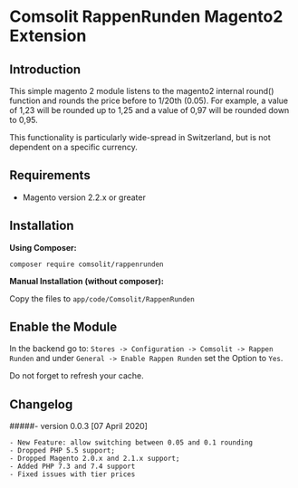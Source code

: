Comsolit RappenRunden Magento2 Extension
========================================

Introduction
------------
This simple magento 2 module listens to the magento2 internal round() function and rounds the price before to 1/20th (0.05).
For example, a value of 1,23 will be rounded up to 1,25 and a value of 0,97 will be rounded down to 0,95.

This functionality is particularly wide-spread in Switzerland, but is not dependent on a specific currency.

Requirements
------------
* Magento version 2.2.x or greater

Installation
------------
**Using Composer:**

``composer require comsolit/rappenrunden``

**Manual Installation (without composer):**

Copy the files to ``app/code/Comsolit/RappenRunden``

Enable the Module
------------
In the backend go to:
``Stores -> Configuration -> Comsolit -> Rappen Runden``
and under ``General -> Enable Rappen Runden`` set the Option to ``Yes``. 

Do not forget to refresh your cache.


Changelog
------------

#####- version 0.0.3 [07 April 2020]

    - New Feature: allow switching between 0.05 and 0.1 rounding
    - Dropped PHP 5.5 support;
    - Dropped Magento 2.0.x and 2.1.x support;
    - Added PHP 7.3 and 7.4 support
    - Fixed issues with tier prices

    
    
